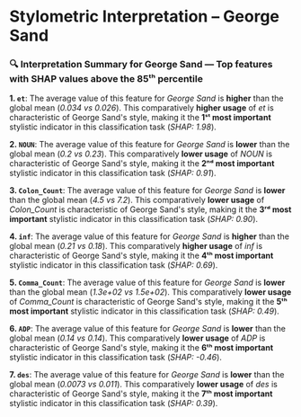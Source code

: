 # Stylometric Interpretation – George Sand

### 🔍 Interpretation Summary for **George Sand** — Top features with SHAP values above the 85ᵗʰ percentile

**1. `et`**: The average value of this feature for *George Sand* is **higher** than the global mean (*0.034 vs 0.026*). This comparatively **higher usage** of *et* is characteristic of George Sand's style, making it the **1ˢᵗ most important** stylistic indicator in this classification task (*SHAP: 1.98*).

**2. `NOUN`**: The average value of this feature for *George Sand* is **lower** than the global mean (*0.2 vs 0.23*). This comparatively **lower usage** of *NOUN* is characteristic of George Sand's style, making it the **2ⁿᵈ most important** stylistic indicator in this classification task (*SHAP: 0.91*).

**3. `Colon_Count`**: The average value of this feature for *George Sand* is **lower** than the global mean (*4.5 vs 7.2*). This comparatively **lower usage** of *Colon_Count* is characteristic of George Sand's style, making it the **3ʳᵈ most important** stylistic indicator in this classification task (*SHAP: 0.90*).

**4. `inf`**: The average value of this feature for *George Sand* is **higher** than the global mean (*0.21 vs 0.18*). This comparatively **higher usage** of *inf* is characteristic of George Sand's style, making it the **4ᵗʰ most important** stylistic indicator in this classification task (*SHAP: 0.69*).

**5. `Comma_Count`**: The average value of this feature for *George Sand* is **lower** than the global mean (*1.3e+02 vs 1.5e+02*). This comparatively **lower usage** of *Comma_Count* is characteristic of George Sand's style, making it the **5ᵗʰ most important** stylistic indicator in this classification task (*SHAP: 0.49*).

**6. `ADP`**: The average value of this feature for *George Sand* is **lower** than the global mean (*0.14 vs 0.14*). This comparatively **lower usage** of *ADP* is characteristic of George Sand's style, making it the **6ᵗʰ most important** stylistic indicator in this classification task (*SHAP: -0.46*).

**7. `des`**: The average value of this feature for *George Sand* is **lower** than the global mean (*0.0073 vs 0.011*). This comparatively **lower usage** of *des* is characteristic of George Sand's style, making it the **7ᵗʰ most important** stylistic indicator in this classification task (*SHAP: 0.39*).

